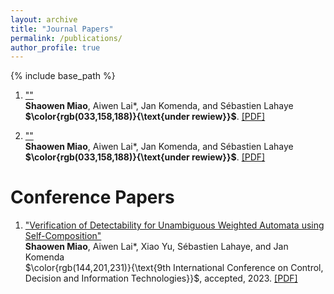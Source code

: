 ```yaml
---
layout: archive
title: "Journal Papers"
permalink: /publications/
author_profile: true
---
```


{% include base_path %}

1. [""]()  
   **Shaowen Miao**, Aiwen Lai*, Jan Komenda, and S&eacute;bastien Lahaye  
   **$\color{rgb(033,158,188)}{\text{under rewiew}}$**. [[PDF]]()

2. [""]()  
   **Shaowen Miao**, Aiwen Lai*, Jan Komenda, and S&eacute;bastien Lahaye  
   **$\color{rgb(033,158,188)}{\text{under rewiew}}$**. [[PDF]]()

<!-- 3. [""]()  
   **Shaowen Miao**, Aiwen Lai*, Jan Komenda, and Alessandro Giua  
   **$\color{rgb(219,049,036)}{\text{under rewiew}}$**. [[PDF]]()

4. [""]()  
   Liren Shen, **Shaowen Miao**, Aiwen Lai*, and Jan Komenda  
   under rewiew. [[PDF]]()

5. [""]()
   Keru Chen, **Shaowen Miao**, Aiwen Lai, and Ji Ma*
   under rewiew. [[PDF]]()

6. [""]()  
   Zhiyuan Huang, **Shaowen Miao**, Aiwen Lai, Xiao Yu*, and Weiyao Lan  
   under rewiew. [[PDF]]() -->

# Conference Papers
1. ["Verification of Detectability for Unambiguous Weighted Automata using Self-Composition"]()  
   **Shaowen Miao**, Aiwen Lai*, Xiao Yu, S&eacute;bastien Lahaye, and Jan Komenda  
   $\color{rgb(144,201,231)}{\text{9th International Conference on Control, Decision and Information Technologies}}$, accepted, 2023. [[PDF]](https://jiro-m.github.io/papers/23CoDIT.pdf)

<!-- 2. [""]()  
   Liren Shen, **Shaowen Miao**, Aiwen Lai*, and Weiyao Lan  
   under rewiew. [[PDF]]()

3. [""]()  
   Guoqiang Xu, **Shaowen Miao**, Aiwen Lai*, and Weiyao Lan  
   under rewiew. [[PDF]]() -->